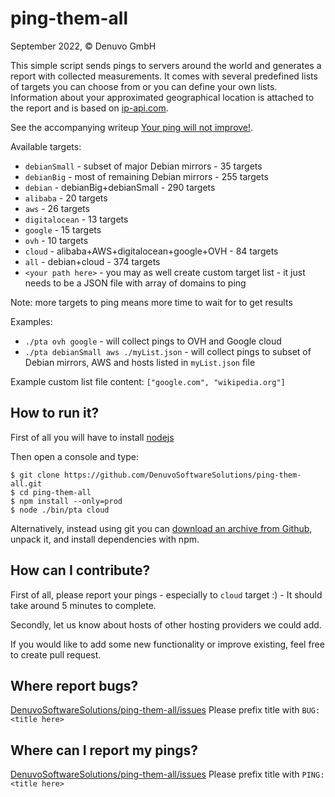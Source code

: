 # ping-them-all

September 2022, &copy; Denuvo GmbH

This simple script sends pings to servers around the world and generates a report with collected measurements.
It comes with several predefined lists of targets you can choose from or you can define your own lists.
Information about your approximated geographical location is attached to the report and is based on [ip-api.com](http://ip-api.com).

See the accompanying writeup [Your ping will not improve!](https://denuvosoftwaresolutions.github.io/ping-them-all/ping.html).

Available targets:
  * `debianSmall` - subset of major Debian mirrors - 35 targets
  * `debianBig` - most of remaining Debian mirrors - 255 targets
  * `debian` - debianBig+debianSmall - 290 targets
  * `alibaba` - 20 targets
  * `aws` - 26 targets
  * `digitalocean` - 13 targets
  * `google` - 15 targets
  * `ovh` - 10 targets
  * `cloud` - alibaba+AWS+digitalocean+google+OVH - 84 targets
  * `all` - debian+cloud - 374 targets
  * `<your path here>` - you may as well create custom target list - it just needs to be a JSON file with array of domains to ping


Note: more targets to ping means more time to wait for to get results

Examples:
  * `./pta ovh google` - will collect pings to OVH and Google cloud
  * `./pta debianSmall aws ./myList.json` - will collect pings to subset of Debian mirrors, AWS and hosts listed in `myList.json` file

Example custom list file content: `["google.com", "wikipedia.org"]`

## How to run it?

First of all you will have to install [nodejs](https://nodejs.org/en/download/)

Then open a console and type:
```
$ git clone https://github.com/DenuvoSoftwareSolutions/ping-them-all.git
$ cd ping-them-all
$ npm install --only=prod
$ node ./bin/pta cloud
```

Alternatively, instead using git you can [download an archive from Github](https://github.com/DenuvoSoftwareSolutions/ping-them-all/archive/refs/heads/master.zip), unpack it, and install dependencies with npm.

## How can I contribute?

First of all, please report your pings - especially to `cloud` target :) - It should take around 5 minutes to complete.

Secondly, let us know about hosts of other hosting providers we could add.

If you would like to add some new functionality or improve existing, feel free to create pull request.

## Where report bugs?

[DenuvoSoftwareSolutions/ping-them-all/issues](https://github.com/DenuvoSoftwareSolutions/ping-them-all/issues)
Please prefix title with `BUG: <title here>`

## Where can I report my pings?

[DenuvoSoftwareSolutions/ping-them-all/issues](https://github.com/DenuvoSoftwareSolutions/ping-them-all/issues)
Please prefix title with `PING: <title here>`
